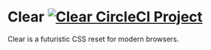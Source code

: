 # Clear <a href="https://circleci.com/gh/wulkano/clear" rel="Clear CircleCI Project">![Clear CircleCI Project](https://img.shields.io/circleci/project/wulkano/clear.svg)</a>
Clear is a futuristic CSS reset for modern browsers.
